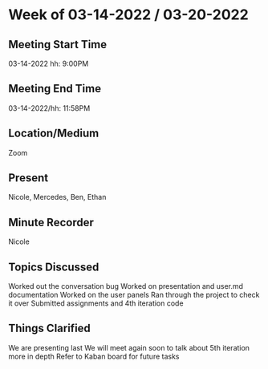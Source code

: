 # Week of 03-14-2022 / 03-20-2022

## Meeting Start Time

03-14-2022 hh: 9:00PM

## Meeting End Time

03-14-2022/hh: 11:58PM

## Location/Medium

Zoom

## Present

Nicole, Mercedes, Ben, Ethan

## Minute Recorder

Nicole

## Topics Discussed

Worked out the conversation bug
Worked on presentation and user.md documentation
Worked on the user panels
Ran through the project to check it over
Submitted assignments and 4th iteration code


## Things Clarified

We are presenting last
We will meet again soon to talk about 5th iteration more in depth
Refer to Kaban board for future tasks 


